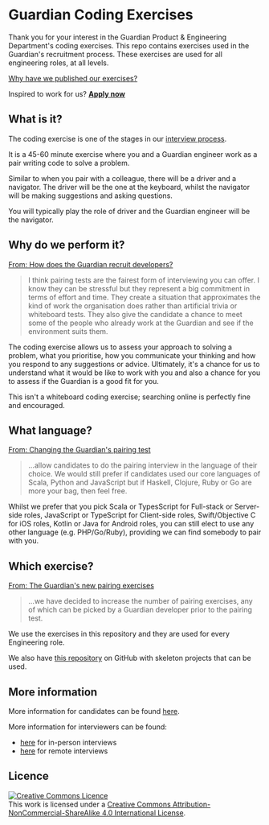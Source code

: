 # Guardian Coding Exercises

Thank you for your interest in the Guardian Product & Engineering Department's coding exercises. This repo contains exercises used in the Guardian's recruitment process. These exercises are used for all engineering roles, at all levels. 

[Why have we published our exercises?](https://www.theguardian.com/info/developer-blog/2016/jan/20/the-guardians-new-pairing-exercises)

Inspired to work for us? [**Apply now**](https://workforus.theguardian.com/index.php/careers/product-engineering/)

## What is it?
The coding exercise is one of the stages in our [interview process](https://www.theguardian.com/info/2022/feb/25/how-we-have-changed-our-application-and-hiring-processes).

It is a 45-60 minute exercise where you and a Guardian engineer work as a pair writing code to solve a problem.

Similar to when you pair with a colleague, there will be a driver and a navigator. The driver will be the one at the keyboard, whilst the navigator will be making suggestions and asking questions.

You will typically play the role of driver and the Guardian engineer will be the navigator.

## Why do we perform it?
[From: How does the Guardian recruit developers?](https://www.theguardian.com/info/developer-blog/2015/jan/20/how-does-the-guardian-recruit-developers)
> I think pairing tests are the fairest form of interviewing you can offer. I know they can be stressful but they represent a big commitment in terms of effort and time. They create a situation that approximates the kind of work the organisation does rather than artificial trivia or whiteboard tests. They also give the candidate a chance to meet some of the people who already work at the Guardian and see if the environment suits them.

The coding exercise allows us to assess your approach to solving a problem, what you prioritise, how you communicate your thinking and how you respond to any suggestions or advice. 
Ultimately, it's a chance for us to understand what it would be like to work with you and also a chance for you to assess if the Guardian is a good fit for you.

This isn't a whiteboard coding exercise; searching online is perfectly fine and encouraged.

## What language?
[From: Changing the Guardian's pairing test](https://www.theguardian.com/info/developer-blog/2014/may/28/changing-the-guardians-pairing-test)
> ...allow candidates to do the pairing interview in the language of their choice. We would still prefer if candidates used our core languages of Scala, Python and JavaScript but if Haskell, Clojure, Ruby or Go are more your bag, then feel free.

Whilst we prefer that you pick Scala or TypesScript for Full-stack or Server-side roles, JavaScript or TypeScript for Client-side roles, Swift/Objective C for iOS roles, Kotlin or Java for Android roles, you can still elect to use any other language (e.g. PHP/Go/Ruby), providing we can find somebody to pair with you.

## Which exercise?
[From: The Guardian's new pairing exercises](https://www.theguardian.com/info/developer-blog/2016/jan/20/the-guardians-new-pairing-exercises)
> ...we have decided to increase the number of pairing exercises, any of which can be picked by a Guardian developer prior to the pairing test.

We use the exercises in this repository and they are used for every Engineering role.

We also have [this repository](https://github.com/guardian/pairing-test-project) on GitHub with skeleton projects that can be used.

## More information
More information for candidates can be found [here](./CANDIDATE_INFORMATION.md).

More information for interviewers can be found:
- [here](./PROCESS_IN_PERSON.md) for in-person interviews
- [here](./PROCESS_REMOTE.md) for remote interviews

## Licence

<a rel="license" href="http://creativecommons.org/licenses/by-nc-sa/4.0/"><img alt="Creative Commons Licence" style="border-width:0" src="https://i.creativecommons.org/l/by-nc-sa/4.0/80x15.png" /></a><br />This work is licensed under a <a rel="license" href="http://creativecommons.org/licenses/by-nc-sa/4.0/">Creative Commons Attribution-NonCommercial-ShareAlike 4.0 International License</a>.
